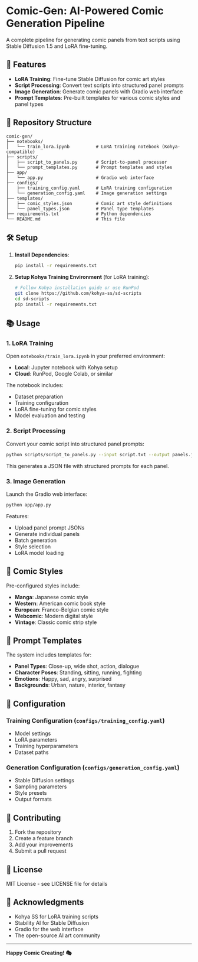 # Comic-Gen: AI-Powered Comic Generation Pipeline

A complete pipeline for generating comic panels from text scripts using Stable Diffusion 1.5 and LoRA fine-tuning.

## 🚀 Features

- **LoRA Training**: Fine-tune Stable Diffusion for comic art styles
- **Script Processing**: Convert text scripts into structured panel prompts
- **Image Generation**: Generate comic panels with Gradio web interface
- **Prompt Templates**: Pre-built templates for various comic styles and panel types

## 📁 Repository Structure

```
comic-gen/
├── notebooks/
│   └── train_lora.ipynb          # LoRA training notebook (Kohya-compatible)
├── scripts/
│   ├── script_to_panels.py       # Script-to-panel processor
│   └── prompt_templates.py       # Prompt templates and styles
├── app/
│   └── app.py                    # Gradio web interface
├── configs/
│   ├── training_config.yaml      # LoRA training configuration
│   └── generation_config.yaml    # Image generation settings
├── templates/
│   ├── comic_styles.json         # Comic art style definitions
│   └── panel_types.json          # Panel type templates
├── requirements.txt              # Python dependencies
└── README.md                     # This file
```

## 🛠️ Setup

1. **Install Dependencies**:
   ```bash
   pip install -r requirements.txt
   ```

2. **Setup Kohya Training Environment** (for LoRA training):
   ```bash
   # Follow Kohya installation guide or use RunPod
   git clone https://github.com/kohya-ss/sd-scripts
   cd sd-scripts
   pip install -r requirements.txt
   ```

## 📚 Usage

### 1. LoRA Training

Open `notebooks/train_lora.ipynb` in your preferred environment:
- **Local**: Jupyter notebook with Kohya setup
- **Cloud**: RunPod, Google Colab, or similar

The notebook includes:
- Dataset preparation
- Training configuration
- LoRA fine-tuning for comic styles
- Model evaluation and testing

### 2. Script Processing

Convert your comic script into structured panel prompts:

```bash
python scripts/script_to_panels.py --input script.txt --output panels.json
```

This generates a JSON file with structured prompts for each panel.

### 3. Image Generation

Launch the Gradio web interface:

```bash
python app/app.py
```

Features:
- Upload panel prompt JSONs
- Generate individual panels
- Batch generation
- Style selection
- LoRA model loading

## 🎨 Comic Styles

Pre-configured styles include:
- **Manga**: Japanese comic style
- **Western**: American comic book style
- **European**: Franco-Belgian comic style
- **Webcomic**: Modern digital style
- **Vintage**: Classic comic strip style

## 📝 Prompt Templates

The system includes templates for:
- **Panel Types**: Close-up, wide shot, action, dialogue
- **Character Poses**: Standing, sitting, running, fighting
- **Emotions**: Happy, sad, angry, surprised
- **Backgrounds**: Urban, nature, interior, fantasy

## 🔧 Configuration

### Training Configuration (`configs/training_config.yaml`)
- Model settings
- LoRA parameters
- Training hyperparameters
- Dataset paths

### Generation Configuration (`configs/generation_config.yaml`)
- Stable Diffusion settings
- Sampling parameters
- Style presets
- Output formats

## 🤝 Contributing

1. Fork the repository
2. Create a feature branch
3. Add your improvements
4. Submit a pull request

## 📄 License

MIT License - see LICENSE file for details

## 🙏 Acknowledgments

- Kohya SS for LoRA training scripts
- Stability AI for Stable Diffusion
- Gradio for the web interface
- The open-source AI art community

---

**Happy Comic Creating! 🎭** 